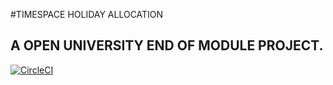 #TIMESPACE HOLIDAY ALLOCATION

## A OPEN UNIVERSITY END OF MODULE PROJECT.

[![CircleCI](https://circleci.com/gh/sheldonkemper/timespace.svg?style=svg)](https://circleci.com/gh/sheldonkemper/timespace)